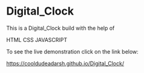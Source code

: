 # Digital_Clock

This is a Digital_Clock build with the help of

HTML
CSS
JAVASCRIPT

To see the live demonstration click on the link below:

https://cooldudeadarsh.github.io/Digital_Clock/
